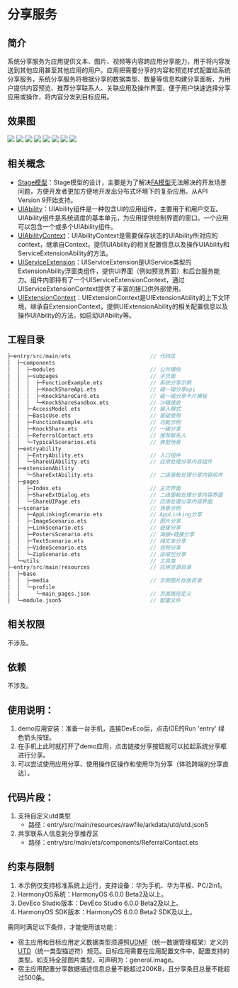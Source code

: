 # 分享服务
## 简介
系统分享服务为应用提供文本、图片、视频等内容跨应用分享能力，用于将内容发送到其他应用甚至其他应用的用户。应用把需要分享的内容和预览样式配置给系统分享服务，系统分享服务将根据分享的数据类型、数量等信息构建分享面板，为用户提供内容预览、推荐分享联系人、关联应用及操作界面，便于用户快速选择分享应用或操作，将内容分发到目标应用。

## 效果图
![](./screenshots/device/share_tab1.png)
![](./screenshots/device/share_tab2.png)
![](./screenshots/device/share_tab3.png)
![](./screenshots/device/share_tab4.png)
![](./screenshots/device/share_tab5.png)
![](./screenshots/device/share_demo1.jpg)
![](./screenshots/device/share_demo2.jpg)
![](./screenshots/device/share_demo3.jpg)

## 相关概念
- [Stage模型](https://developer.huawei.com/consumer/cn/doc/harmonyos-guides/stage-model-development-overview)：Stage模型的设计，主要是为了解决[FA模型](https://developer.huawei.com/consumer/cn/doc/harmonyos-guides/fa-model-development-overview)无法解决的开发场景问题，方便开发者更加方便地开发出分布式环境下的复杂应用。从API Version 9开始支持。
- [UIAbility](https://developer.huawei.com/consumer/cn/doc/harmonyos-guides/uiability-overview)：UIAbility组件是一种包含UI的应用组件，主要用于和用户交互。UIAbility组件是系统调度的基本单元，为应用提供绘制界面的窗口。一个应用可以包含一个或多个UIAbility组件。
- [UIAbilityContext](https://developer.huawei.com/consumer/cn/doc/harmonyos-references/js-apis-inner-application-uiabilitycontext)：UIAbilityContext是需要保存状态的UIAbility所对应的context，继承自Context。提供UIAbility的相关配置信息以及操作UIAbility和ServiceExtensionAbility的方法。
- [UIServiceExtension](https://developer.huawei.com/consumer/cn/doc/harmonyos-guides/uiserviceextension)：UIServiceExtension是UIService类型的ExtensionAbility浮窗类组件，提供UI界面（例如预览界面）和后台服务能力。组件内部持有了一个UIServiceExtensionContext，通过UIServiceExtensionContext提供了丰富的接口供外部使用。
- [UIExtensionContext](https://developer.huawei.com/consumer/cn/doc/harmonyos-references/js-apis-inner-application-uiextensioncontext)：UIExtensionContext是UIExtensionAbility的上下文环境，继承自ExtensionContext，提供UIExtensionAbility的相关配置信息以及操作UIAbility的方法，如启动UIAbility等。

## 工程目录

```c
├─entry/src/main/ets                         // 代码区
│  ├─components
│  │  ├─modules                              // 公共模块
│  │  ├─subpages                             // 子页面
│  │  │  ├─FunctionExample.ets               // 系统分享示例
│  │  │  ├─KnockShareApi.ets                 // 碰一碰分享api
│  │  │  ├─KnockShareCard.ets                // 碰一碰分享卡片模板
│  │  │  └─KnockShareSandbox.ets             // 沙箱接收
│  │  ├─AccessModel.ets                      // 接入模式
│  │  ├─BasicUse.ets                         // 基础使用
│  │  ├─FunctionExample.ets                  // 功能示例
│  │  ├─KnockShare.ets                       // 一碰分享
│  │  ├─ReferralContact.ets                  // 推荐联系人
│  │  └─TypicalScenarios.ets                 // 典型场景
│  ├─entryability
│  │  ├─EntryAbility.ets                     // 入口组件
│  │  └─ShareUIAbility.ets                   // 应用处理分享内容组件
│  ├─extensionAbility
│  │  └─ShareExtAbility.ets                  // 二级面板处理分享内容组件
│  ├─pages
│  │  ├─Index.ets                            // 主页界面
│  │  ├─ShareExtDialog.ets                   // 二级面板处理分享内容界面
│  │  └─ShareUIPage.ets                      // 应用处理分享内容界面
│  ├─scenario                                // 场景示例
│  │  ├─AppLinkingScenario.ets               // AppLinking分享
│  │  ├─ImageScenario.ets                    // 图片分享
│  │  ├─LinkScenario.ets                     // 链接分享
│  │  ├─PostersScenario.ets                  // 海报+链接分享
│  │  ├─TextScenario.ets                     // 纯文本分享
│  │  ├─VideoScenario.ets                    // 视频分享
│  │  └─ZipScenario.ets                      // 压缩包分享
│  └─utils                                   // 工具类
├─entry/src/main/resources                   // 应用资源目录
│  ├─base
│  │  ├─media                                // 示例图片存放目录
│  │  └─profile                              
│  │     └─main_pages.json                   // 页面路径定义
│  └─module.json5                            // 配置文件
```

## 相关权限
不涉及。

## 依赖
不涉及。

## 使用说明：
1. demo应用安装：准备一台手机，连接DevEco后，点击IDE的Run 'entry' 绿色箭头按钮。
2. 在手机上此时就打开了demo应用，点击链接分享按钮就可以拉起系统分享框进行分享。
3. 可以尝试使用应用分享、使用操作区操作和使用华为分享（体验跨端的分享直达）。

## 代码片段：
1. 支持自定义utd类型
   + 路径：entry/src/main/resources/rawfile/arkdata/utd/utd.json5
2. 共享联系人信息到分享推荐区
   + 路径：entry/src/main/ets/components/ReferralContact.ets

## 约束与限制
1. 本示例仅支持标准系统上运行，支持设备：华为手机、华为平板、PC/2in1。
2. HarmonyOS系统：HarmonyOS 6.0.0 Beta2及以上。
3. DevEco Studio版本：DevEco Studio 6.0.0 Beta2及以上。
4. HarmonyOS SDK版本：HarmonyOS 6.0.0 Beta2 SDK及以上。

需同时满足以下条件，才能使用该功能：
- 宿主应用和目标应用定义数据类型须遵照[UDMF](https://developer.huawei.com/consumer/cn/doc/harmonyos-references/js-apis-data-unifieddatachannel)（统一数据管理框架）定义的[UTD](https://developer.huawei.com/consumer/cn/doc/harmonyos-references/js-apis-data-uniformtypedescriptor)（统一类型描述符）规范。目标应用需要在应用配置文件中，配置支持的类型。如支持全部图片类型，可声明为：general.image。
- 宿主应用配置分享数据描述信息总量不能超过200KB，且分享条目总量不能超过500条。